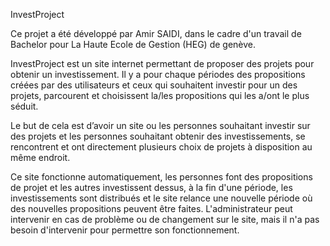 InvestProject

Ce projet a été développé par Amir SAIDI, dans le cadre d'un travail de Bachelor pour La Haute Ecole de Gestion (HEG) de genève.

InvestProject est un site internet permettant de proposer des projets pour obtenir un investissement. Il y a pour chaque périodes des propositions créées par des utilisateurs et ceux qui souhaitent investir pour un des projets, parcourent et choisissent la/les propositions qui les a/ont le plus séduit.

Le but de cela est d’avoir un site ou les personnes souhaitant investir sur des projets et les personnes souhaitant obtenir des investissements, se rencontrent et ont directement plusieurs choix de projets à disposition au même endroit.

Ce site fonctionne automatiquement, les personnes font des propositions de projet et les autres investissent dessus, à la fin d'une période, les investissements sont distribués et le site relance une nouvelle période où des nouvelles propositions peuvent être faites. L'administrateur peut intervenir en cas de problème ou de changement sur le site, mais il n'a pas besoin d'intervenir pour permettre son fonctionnement.
